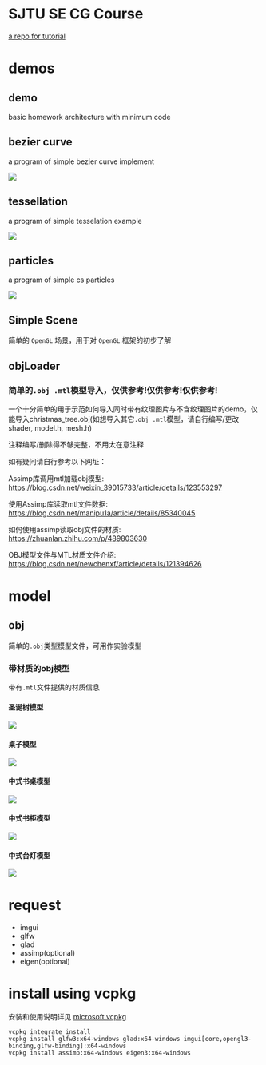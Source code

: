 # SJTU SE CG Course

[a repo for tutorial](https://github.com/scarletfantasy/sjtu-se-cg)

# demos

## demo

basic homework architecture with minimum code

## bezier curve

a program of simple bezier curve implement

![](bezier.png)

## tessellation

a program of simple tesselation example

![](tess.png)

## particles

a program of simple cs particles

![](particle.png)

## Simple Scene

简单的 `OpenGL` 场景，用于对 `OpenGL` 框架的初步了解

## objLoader

### 简单的`.obj .mtl`模型导入，仅供参考!仅供参考!仅供参考!

一个十分简单的用于示范如何导入同时带有纹理图片与不含纹理图片的demo，仅能导入christmas_tree.obj(如想导入其它`.obj .mtl`模型，请自行编写/更改shader, model.h, mesh.h)

注释编写/删除得不够完整，不用太在意注释

如有疑问请自行参考以下网址：

Assimp库调用mtl加载obj模型: https://blog.csdn.net/weixin_39015733/article/details/123553297

使用Assimp库读取mtl文件数据: https://blog.csdn.net/manipu1a/article/details/85340045

如何使用assimp读取obj文件的材质: https://zhuanlan.zhihu.com/p/489803630

OBJ模型文件与MTL材质文件介绍: https://blog.csdn.net/newchenxf/article/details/121394626

# model

## obj

简单的`.obj`类型模型文件，可用作实验模型

### 带材质的obj模型

带有`.mtl`文件提供的材质信息

#### 圣诞树模型

![](christmas_tree.png)

#### 桌子模型

![](table_v1.png)

#### 中式书桌模型

![](table_and_chair_with_pillow.png)

#### 中式书柜模型

![](bookcase.png)

#### 中式台灯模型

![](lamp.png)

# request
* imgui
* glfw
* glad
* assimp(optional)
* eigen(optional)

# install using vcpkg
安装和使用说明详见 [microsoft vcpkg](https://github.com/microsoft/vcpkg)

    vcpkg integrate install
    vcpkg install glfw3:x64-windows glad:x64-windows imgui[core,opengl3-binding,glfw-binding]:x64-windows
    vcpkg install assimp:x64-windows eigen3:x64-windows

